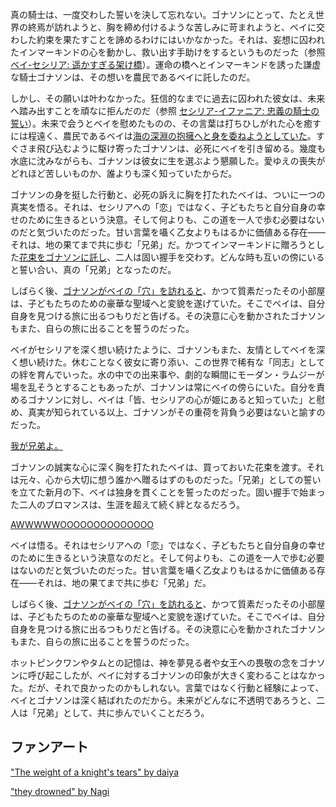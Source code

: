 <!-- title: 新月に照らされ生まれた永遠のブロマンス -->
<!-- relationship: Bros -->

真の騎士は、一度交わした誓いを決して忘れない。ゴナソンにとって、たとえ世界の終焉が訪れようと、胸を締め付けるような苦しみに苛まれようと、ベイに交わした約束を果たすことを諦めるわけにはいかなかった。それは、妄想に囚われたインマーキンドの心を動かし、救い出す手助けをするというものだった（参照 [ベイ-セシリア: 遥かすぎる架け橋](#edge:cecilia-bae)）。運命の橋へとインマーキンドを誘った謙虚な騎士ゴナソンは、その想いを農民であるベイに託したのだ。

しかし、その願いは叶わなかった。狂信的なまでに過去に囚われた彼女は、未来へ踏み出すことを頑なに拒んだのだ（参照 [セシリア-イファニア: 忠義の騎士の誓い](#edge:cecilia-iphania)）。未来で会うとベイを慰めたものの、その言葉は打ちひしがれた心を癒すには程遠く、農民であるベイは[海の深淵の抱擁へと身を委ねようとしていた](https://youtu.be/Br6dvhVJ_IE?t=4887)。すぐさま飛び込むように駆け寄ったゴナソンは、必死にベイを引き留める。幾度も水底に沈みながらも、ゴナソンは彼女に生を選ぶよう懇願した。愛ゆえの喪失がどれほど苦しいものか、誰よりも深く知っていたからだ。

ゴナソンの身を挺した行動と、必死の訴えに胸を打たれたベイは、ついに一つの真実を悟る。それは、セシリアへの「恋」ではなく、子どもたちと自分自身の幸せのために生きるという決意。そして何よりも、この道を一人で歩む必要はないのだと気づいたのだった。甘い言葉を囁く乙女よりもはるかに価値ある存在――それは、地の果てまで共に歩む「兄弟」だ。かつてインマーキンドに贈ろうとした[花束をゴナソンに託し](https://youtu.be/Br6dvhVJ_IE?t=5214)、二人は固い握手を交わす。どんな時も互いの傍にいると誓い合い、真の「兄弟」となったのだ。

しばらく後、[ゴナソンがベイの「穴」を訪れると](https://youtu.be/Br6dvhVJ_IE?t=10130)、かつて質素だったその小部屋は、子どもたちのための豪華な聖域へと変貌を遂げていた。そこでベイは、自分自身を見つける旅に出るつもりだと告げる。その決意に心を動かされたゴナソンもまた、自らの旅に出ることを誓うのだった。

ベイがセシリアを深く想い続けたように、ゴナソンもまた、友情としてベイを深く想い続けた。休むことなく彼女に寄り添い、この世界で稀有な「同志」としての絆を育んでいった。水の中での出来事や、劇的な瞬間にモーダン・ラムジーが場を乱そうとすることもあったが、ゴナソンは常にベイの傍らにいた。自分を責めるゴナソンに対し、ベイは「皆、セシリアの心が姫にあると知っていた」と慰め、真実が知られている以上、ゴナソンがその重荷を背負う必要はないと諭すのだった。

[我が兄弟よ。](#embed:https://youtu.be/Br6dvhVJ_IE?t=5214)

ゴナソンの誠実な心に深く胸を打たれたベイは、買っておいた花束を渡す。それは元々、心から大切に想う誰かへ贈るはずのものだった。「兄弟」としての誓いを立てた新月の下、ベイは独身を貫くことを誓ったのだった。固い握手で始まった二人のブロマンスは、生涯を超えて続く絆となるだろう。

[AWWWWWOOOOOOOOOOOOOO](#embed:https://youtu.be/Br6dvhVJ_IE?t=5329)

ベイは悟る。それはセシリアへの「恋」ではなく、子どもたちと自分自身の幸せのために生きるという決意なのだと。そして何よりも、この道を一人で歩む必要はないのだと気づいたのだった。甘い言葉を囁く乙女よりもはるかに価値ある存在――それは、地の果てまで共に歩む「兄弟」だ。

しばらく後、[ゴナソンがベイの「穴」を訪れると](https://youtu.be/Br6dvhVJ_IE?t=10130)、かつて質素だったその小部屋は、子どもたちのための豪華な聖域へと変貌を遂げていた。そこでベイは、自分自身を見つける旅に出るつもりだと告げる。その決意に心を動かされたゴナソンもまた、自らの旅に出ることを誓うのだった。

ホットピンクワンやタムとの記憶は、神を夢見る者や女王への畏敬の念をゴナソンに呼び起こしたが、ベイに対するゴナソンの印象が大きく変わることはなかった。だが、それで良かったのかもしれない。言葉ではなく行動と経験によって、ベイとゴナソンは深く結ばれたのだから。未来がどんなに不透明であろうと、二人は「兄弟」として、共に歩んでいくことだろう。

## ファンアート

["The weight of a knight's tears" by daiya](https://x.com/daiyaekaku/status/1923920501631578438)

<!-- cecilia -->

["they drowned" by Nagi](https://x.com/Nagi_Nyaaa/status/1921060151550791998)
